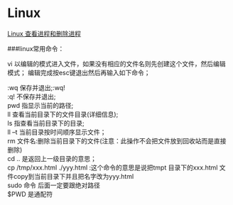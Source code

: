 # Linux

[Linux 查看进程和删除进程](http://www.cnblogs.com/lucyjiayou/archive/2012/02/24/2366194.html)

###linux常用命令：

vi   以编辑的模式进入文件，如果没有相应的文件名则先创建这个文件，然后编辑模式；
编辑完成按esc键退出然后再输入如下命令；

:wq  保存并退出;:wq!  
:q!  不保存并退出;  
pwd 指显示当前的路径;  
ll  查看当前目录下的文件目录(详细信息);  
ls  指查看当前目录下的目录;  
ll –t  当前目录按时间顺序显示文件；  
rm 文件名:删除当前目录下的文件(注意：此操作不会把文件放到回收站而是直接删除)  
cd  ..  是返回上一级目录的意思；  
cp /tmp/xxx.html  ./yyy.html :这个命令的意思是说把tmpt  目录下的xxx.html 文件copy到当前目录下并且把名字改为yyy.html   
sudo 命令 后面一定要跟绝对路径  
$PWD 是通配符

